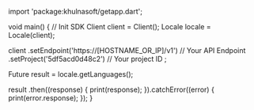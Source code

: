 import 'package:khulnasoft/getapp.dart';

void main() { // Init SDK
  Client client = Client();
  Locale locale = Locale(client);

  client
    .setEndpoint('https://[HOSTNAME_OR_IP]/v1') // Your API Endpoint
    .setProject('5df5acd0d48c2') // Your project ID
  ;

  Future result = locale.getLanguages();

  result
    .then((response) {
      print(response);
    }).catchError((error) {
      print(error.response);
  });
}